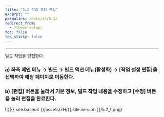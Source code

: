 ```yaml
---
title: "5.2 작업 설정 편집"
excerpt: ""
permalink: /docs/zh/5.2/
redirect_from:
  - /theme-setup/
toc: false
toc_sticky: false
---
```


---
빌드 작업을 편집한다.

### a\) 좌측 메인 메뉴 → 빌드 → 빌드 액션 메뉴\(활성화\) → [작업 설정 편집]을 선택하여 해당 페이지로 이동한다.

### b\) [편집] 버튼을 눌러서 기본 정보, 빌드 작업 내용을 수정하고 [수정] 버튼을 눌러 편집을 완료한다.

![]({{ site.baseurl }}/assets/ZH/{{ site.version }}/5.2_1.png)
